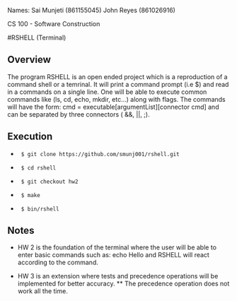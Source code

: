 Names: Sai Munjeti (861155045)
       John Reyes  (861026916)
       
CS 100 - Software Construction

#RSHELL (Terminal)

Overview
--------
The program RSHELL is an open ended project which is a reproduction of a command shell or a temrinal. It will print a command prompt (i.e $) and read in a commands on a single line. One will be able to execute common commands like (ls, cd, echo, mkdir, etc...) along with flags. The commands will have the form: cmd = executable[argumentList][connector cmd] and can be separated by three connectors ( &&, ||, ;). 


Execution
------
*      $ git clone https://github.com/smunj001/rshell.git
*      $ cd rshell
*      $ git checkout hw2
*      $ make
*      $ bin/rshell


Notes
-----------
* HW 2 is the foundation of the terminal where the user will be able to enter basic commands such as: echo Hello and RSHELL will react according to the command. 

* HW 3 is an extension where tests and precedence operations will be implemented for better accuracy.
** The precedence operation does not work all the time.
